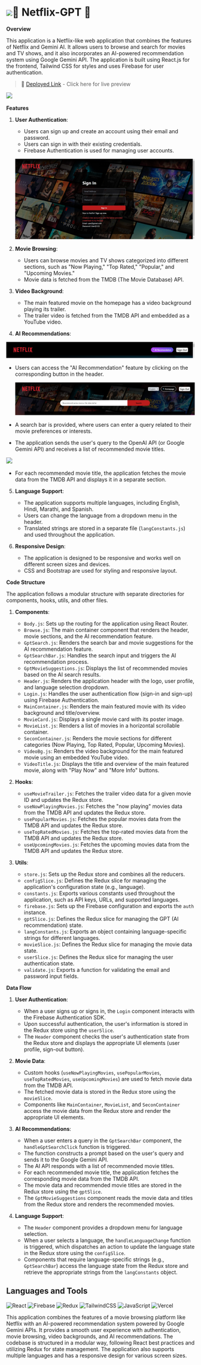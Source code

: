 # [<img src="https://cdn.cookielaw.org/logos/dd6b162f-1a32-456a-9cfe-897231c7763c/4345ea78-053c-46d2-b11e-09adaef973dc/Netflix_Logo_PMS.png" width="100"/>]()🎥 Netflix-GPT 🤖

**Overview**

This application is a Netflix-like web application that combines the features of Netflix and Gemini AI. It allows users to browse and search for movies and TV shows, and it also incorporates an AI-powered recommendation system using Google Gemini API. The application is built using React.js for the frontend, Tailwind CSS for styles and uses Firebase for user authentication.

> 🚀 [Deployed Link](https://netflix-ky59qfkwz-bhikule19s-projects.vercel.app/) - Click here for live preview

![](./src/images/screencapture-localhost-3000-browse-2024-04-26-12_37_15.png)

**Features**

1. **User Authentication**:

   - Users can sign up and create an account using their email and password.
   - Users can sign in with their existing credentials.
   - Firebase Authentication is used for managing user accounts.

   ![](./src/images/screenshot-nimbusweb.me-2024.04.26-12_35_59.png)

2. **Movie Browsing**:

   - Users can browse movies and TV shows categorized into different sections, such as "Now Playing," "Top Rated," "Popular," and "Upcoming Movies."
   - Movie data is fetched from the TMDB (The Movie Database) API.

3. **Video Background**:

   - The main featured movie on the homepage has a video background playing its trailer.
   - The trailer video is fetched from the TMDB API and embedded as a YouTube video.

4. **AI Recommendations**:

![](./src/images/screenshot-localhost_3000-2024.04.26-12_38_11.png)

- Users can access the "AI Recommendation" feature by clicking on the corresponding button in the header.

  ![](./src/images/screenshot-localhost_3000-2024.04.26-12_41_34.png)

- A search bar is provided, where users can enter a query related to their movie preferences or interests.
- The application sends the user's query to the OpenAI API (or Google Gemini API) and receives a list of recommended movie titles.

![](./src/images/screencapture-localhost-3000-browse-2024-04-26-12_40_33.png)

- For each recommended movie title, the application fetches the movie data from the TMDB API and displays it in a separate section.

5. **Language Support**:

   - The application supports multiple languages, including English, Hindi, Marathi, and Spanish.
   - Users can change the language from a dropdown menu in the header.
   - Translated strings are stored in a separate file (`langConstants.js`) and used throughout the application.

6. **Responsive Design**:
   - The application is designed to be responsive and works well on different screen sizes and devices.
   - CSS and Bootstrap are used for styling and responsive layout.

**Code Structure**

The application follows a modular structure with separate directories for components, hooks, utils, and other files.

1. **Components**:

   - `Body.js`: Sets up the routing for the application using React Router.
   - `Browse.js`: The main container component that renders the header, movie sections, and the AI recommendation feature.
   - `GptSearch.js`: Renders the search bar and movie suggestions for the AI recommendation feature.
   - `GptSearchBar.js`: Handles the search input and triggers the AI recommendation process.
   - `GptMovieSuggestions.js`: Displays the list of recommended movies based on the AI search results.
   - `Header.js`: Renders the application header with the logo, user profile, and language selection dropdown.
   - `Login.js`: Handles the user authentication flow (sign-in and sign-up) using Firebase Authentication.
   - `MainContainer.js`: Renders the main featured movie with its video background and title/overview.
   - `MovieCard.js`: Displays a single movie card with its poster image.
   - `MovieList.js`: Renders a list of movies in a horizontal scrollable container.
   - `SeconContainer.js`: Renders the movie sections for different categories (Now Playing, Top Rated, Popular, Upcoming Movies).
   - `VideoBg.js`: Renders the video background for the main featured movie using an embedded YouTube video.
   - `VideoTitle.js`: Displays the title and overview of the main featured movie, along with "Play Now" and "More Info" buttons.

2. **Hooks**:

   - `useMovieTrailer.js`: Fetches the trailer video data for a given movie ID and updates the Redux store.
   - `useNowPlayingMovies.js`: Fetches the "now playing" movies data from the TMDB API and updates the Redux store.
   - `usePopularMovies.js`: Fetches the popular movies data from the TMDB API and updates the Redux store.
   - `useTopRatedMovies.js`: Fetches the top-rated movies data from the TMDB API and updates the Redux store.
   - `useUpcomingMovies.js`: Fetches the upcoming movies data from the TMDB API and updates the Redux store.

3. **Utils**:
   - `store.js`: Sets up the Redux store and combines all the reducers.
   - `configSlice.js`: Defines the Redux slice for managing the application's configuration state (e.g., language).
   - `constants.js`: Exports various constants used throughout the application, such as API keys, URLs, and supported languages.
   - `firebase.js`: Sets up the Firebase configuration and exports the `auth` instance.
   - `gptSlice.js`: Defines the Redux slice for managing the GPT (AI recommendation) state.
   - `langConstants.js`: Exports an object containing language-specific strings for different languages.
   - `movieSlice.js`: Defines the Redux slice for managing the movie data state.
   - `userSlice.js`: Defines the Redux slice for managing the user authentication state.
   - `validate.js`: Exports a function for validating the email and password input fields.

**Data Flow**

1. **User Authentication**:

   - When a user signs up or signs in, the `Login` component interacts with the Firebase Authentication SDK.
   - Upon successful authentication, the user's information is stored in the Redux store using the `userSlice`.
   - The `Header` component checks the user's authentication state from the Redux store and displays the appropriate UI elements (user profile, sign-out button).

2. **Movie Data**:

   - Custom hooks (`useNowPlayingMovies`, `usePopularMovies`, `useTopRatedMovies`, `useUpcomingMovies`) are used to fetch movie data from the TMDB API.
   - The fetched movie data is stored in the Redux store using the `movieSlice`.
   - Components like `MainContainer`, `MovieList`, and `SeconContainer` access the movie data from the Redux store and render the appropriate UI elements.

3. **AI Recommendations**:

   - When a user enters a query in the `GptSearchBar` component, the `handleGptSearchClick` function is triggered.
   - The function constructs a prompt based on the user's query and sends it to the Google Gemini API.
   - The AI API responds with a list of recommended movie titles.
   - For each recommended movie title, the application fetches the corresponding movie data from the TMDB API.
   - The movie data and recommended movie titles are stored in the Redux store using the `gptSlice`.
   - The `GptMovieSuggestions` component reads the movie data and titles from the Redux store and renders the recommended movies.

4. **Language Support**:
   - The `Header` component provides a dropdown menu for language selection.
   - When a user selects a language, the `handleLanguageChange` function is triggered, which dispatches an action to update the language state in the Redux store using the `configSlice`.
   - Components that require language-specific strings (e.g., `GptSearchBar`) access the language state from the Redux store and retrieve the appropriate strings from the `langConstants` object.

## Languages and Tools

![React](https://img.shields.io/badge/react-%2320232a.svg?style=for-the-badge&logo=react&logoColor=%2361DAFB)
![Firebase](https://img.shields.io/badge/firebase-%23E23237.svg?style=for-the-badge&logo=firebase&logoColor=%2361DAFB)
![Redux](https://img.shields.io/badge/redux-%23593d88.svg?style=for-the-badge&logo=redux&logoColor=white)
![TailwindCSS](https://img.shields.io/badge/tailwindcss-%2338B2AC.svg?style=for-the-badge&logo=tailwind-css&logoColor=white)
![JavaScript](https://img.shields.io/badge/javascript-%23323330.svg?style=for-the-badge&logo=javascript&logoColor=%23F7DF1E)
![Vercel](https://img.shields.io/badge/vercel-%23000000.svg?style=for-the-badge&logo=vercel&logoColor=white)

This application combines the features of a movie browsing platform like Netflix with an AI-powered recommendation system powered by Google Gemini APIs. It provides a smooth user experience with authentication, movie browsing, video backgrounds, and AI recommendations. The codebase is structured in a modular way, following React best practices and utilizing Redux for state management. The application also supports multiple languages and has a responsive design for various screen sizes.
